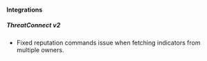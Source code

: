 #### Integrations
##### ThreatConnect v2
- Fixed reputation commands issue when fetching indicators from multiple owners.